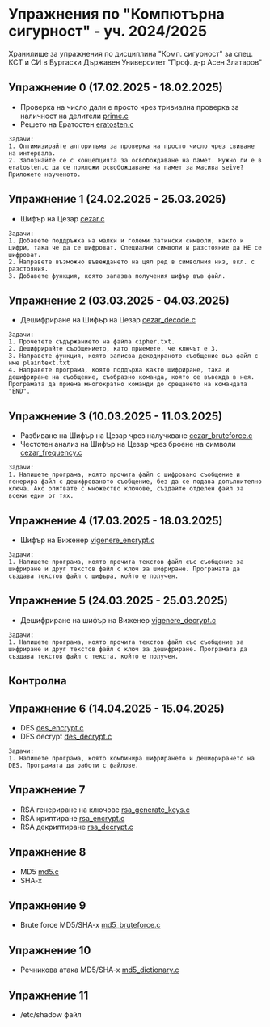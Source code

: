 # Упражнения по "Компютърна сигурност" - уч. 2024/2025

Хранилище за упражнения по дисциплина "Комп. сигурност" за спец. КСТ и СИ в Бургаски Държавен Университет "Проф. д-р Асен Златаров"

## Упражнение 0 (17.02.2025 - 18.02.2025)
- Проверка на число дали е просто чрез тривиална проверка за наличност на делители [prime.c](https://github.com/peshopbs2/compsec25-uaz-bs/blob/main/prime.c)
- Решето на Ератостен [eratosten.c](https://github.com/peshopbs2/compsec25-uaz-bs/blob/main/eratosten.c)

```
Задачи:
1. Оптимизирайте алгоритъма за проверка на просто число чрез свиване на интервала.
2. Запознайте се с концепцията за освобождаване на памет. Нужно ли е в eratosten.c да се приложи освобождаване на памет за масива seive? Приложете наученото.
```

## Упражнение 1 (24.02.2025 - 25.03.2025)
- Шифър на Цезар [cezar.c](https://github.com/peshopbs2/compsec25-uaz-bs/blob/main/cezar.c)

```
Задачи:
1. Добавете поддръжка на малки и големи латински символи, както и цифри, така че да се шифроват. Специални символи и разстояние да НЕ се шифроват.
2. Направете възможно въвеждането на цял ред в символния низ, вкл. с разстояния.
3. Добавете функция, която запазва получения шифър във файл.
```

## Упражнение 2 (03.03.2025 - 04.03.2025)
- Дешифриране на Шифър на Цезар [cezar_decode.c](https://github.com/peshopbs2/compsec25-uaz-bs/blob/main/cezar_decode.c)

```
Задачи:
1. Прочетете съдържанието на файла cipher.txt.
2. Дешифрирайте съобщението, като приемете, че ключът е 3.
3. Направете функция, която записва декодираното съобщение във файл с име plaintext.txt
4. Направете програма, която поддържа както шифриране, така и дешифриране на съобщение, съобразно команда, която се въвежда в нея. Програмата да приема многократно команди до срещането на командата "END".
```

## Упражнение 3 (10.03.2025 - 11.03.2025)
- Разбиване на Шифър на Цезар чрез налучкване [cezar_bruteforce.c](https://github.com/peshopbs2/compsec25-uaz-bs/blob/main/cezar_bruteforce.c)
- Честотен анализ на Шифър на Цезар чрез броене на символи [cezar_frequency.c](https://github.com/peshopbs2/compsec25-uaz-bs/blob/main/cezar_frequency.c) 

```
Задачи:
1. Напишете програма, която прочита файл с шифровано съобщение и генерира файл с дешифрованото съобщение, без да се подава допълнително ключа. Ако опитвате с множество ключове, създайте отделен файл за всеки един от тях.
```

## Упражнение 4 (17.03.2025 - 18.03.2025)
- Шифър на Виженер [vigenere_encrypt.c](https://github.com/peshopbs2/compsec25-uaz-bs/blob/main/vigenere_encrypt.c)

```
Задачи:
1. Напишете програма, която прочита текстов файл със съобщение за шифриране и друг текстов файл с ключ за шифриране. Програмата да създава текстов файл с шифъра, който е получен.
```
## Упражнение 5 (24.03.2025 - 25.03.2025)
- Дешифриране на шифър на Виженер [vigenere_decrypt.c](https://github.com/peshopbs2/compsec25-uaz-bs/blob/main/vigenere_decrypt.c)

```
Задачи:
1. Напишете програма, която прочита текстов файл със съобщение за шифриране и друг текстов файл с ключ за дешифриране. Програмата да създава текстов файл с текста, който е получен.
```

## Контролна

## Упражнение 6 (14.04.2025 - 15.04.2025)
- DES [des_encrypt.c](https://github.com/peshopbs2/compsec25-uaz-bs/blob/main/des_encrypt.c)
- DES decrypt [des_decrypt.c](https://github.com/peshopbs2/compsec25-uaz-bs/blob/main/des_decrypt.c)

```
Задачи:
1. Напишете програма, която комбинира шифрирането и дешифрирането на DES. Програмата да работи с файлове.
```

## Упражнение 7
- RSA генериране на ключове [rsa_generate_keys.c](https://github.com/peshopbs2/compsec25-uaz-bs/blob/main/rsa_generate_keys.c)
- RSA криптиране [rsa_encrypt.c](https://github.com/peshopbs2/compsec25-uaz-bs/blob/main/rsa_encrypt.c)
- RSA декриптиране [rsa_decrypt.c](https://github.com/peshopbs2/compsec25-uaz-bs/blob/main/rsa_decrypt.c)

## Упражнение 8
- MD5 [md5.c]()
- SHA-x

## Упражнение 9
- Brute force MD5/SHA-x [md5_bruteforce.c]()

## Упражнение 10
- Речникова атака MD5/SHA-x [md5_dictionary.c]()

## Упражнение 11
- /etc/shadow файл
